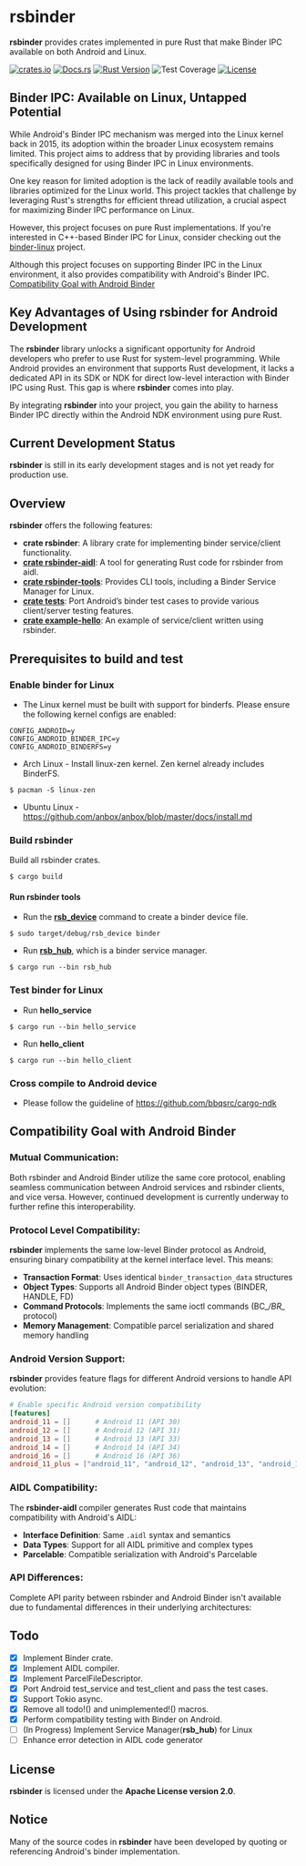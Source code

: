# rsbinder

**rsbinder** provides crates implemented in pure Rust that make Binder IPC available on both Android and Linux.

[![crates.io](https://img.shields.io/crates/v/rsbinder.svg)](https://crates.io/crates/rsbinder)
[![Docs.rs](https://docs.rs/rsbinder/badge.svg)](https://docs.rs/rsbinder)
[![Rust Version](https://img.shields.io/badge/rustc-1.77+-blue.svg)](https://blog.rust-lang.org/)
![Test Coverage](https://raw.githubusercontent.com/hiking90/rsbinder/c2d5bcb6026b9929b75a2c5fecd14ad77a95c34e/coverage.svg)
[![License](https://img.shields.io/badge/license-Apache%202.0-blue.svg)](LICENSE)

## Binder IPC: Available on Linux, Untapped Potential

While Android's Binder IPC mechanism was merged into the Linux kernel back in 2015, its adoption within the broader Linux ecosystem remains limited. This project aims to address that by providing libraries and tools specifically designed for using Binder IPC in Linux environments.

One key reason for limited adoption is the lack of readily available tools and libraries optimized for the Linux world. This project tackles that challenge by leveraging Rust's strengths for efficient thread utilization, a crucial aspect for maximizing Binder IPC performance on Linux.

However, this project focuses on pure Rust implementations. If you're interested in C++-based Binder IPC for Linux, consider checking out the [binder-linux](https://github.com/hiking90/binder-linux) project.

Although this project focuses on supporting Binder IPC in the Linux environment, it also provides compatibility with Android's Binder IPC. [Compatibility Goal with Android Binder](#Compatibility-Goal-with-Android-Binder)

## Key Advantages of Using rsbinder for Android Development
The **rsbinder** library unlocks a significant opportunity for Android developers who prefer to use Rust for system-level programming. While Android provides an environment that supports Rust development, it lacks a dedicated API in its SDK or NDK for direct low-level interaction with Binder IPC using Rust. This gap is where **rsbinder** comes into play.

By integrating **rsbinder** into your project, you gain the ability to harness Binder IPC directly within the Android NDK environment using pure Rust.

## Current Development Status
**rsbinder** is still in its early development stages and is not yet ready for production use.

## Overview
**rsbinder** offers the following features:

* **crate rsbinder**: A library crate for implementing binder service/client functionality.
* **[crate rsbinder-aidl][rsbinder-aidl-readme]**: A tool for generating Rust code for rsbinder from aidl.
* **[crate rsbinder-tools][rsbinder-tools-readme]**: Provides CLI tools, including a Binder Service Manager for Linux.
* **[crate tests][tests-readme]**: Port Android’s binder test cases to provide various client/server testing features.
* **[crate example-hello][example-hello-readme]**: An example of service/client written using rsbinder.

[rsbinder-aidl-readme]: https://github.com/hiking90/rsbinder/blob/master/rsbinder-aidl/README.md
[rsbinder-tools-readme]: https://github.com/hiking90/rsbinder/blob/master/rsbinder-tools/README.md
[tests-readme]: https://github.com/hiking90/rsbinder/blob/master/tests/README.md
[example-hello-readme]: https://github.com/hiking90/rsbinder/tree/master/example-hello/README.md

## Prerequisites to build and test

### Enable binder for Linux
* The Linux kernel must be built with support for binderfs. Please ensure the following kernel configs are enabled:
```
CONFIG_ANDROID=y
CONFIG_ANDROID_BINDER_IPC=y
CONFIG_ANDROID_BINDERFS=y
```

* Arch Linux - Install linux-zen kernel. Zen kernel already includes BinderFS.
```
$ pacman -S linux-zen
```
* Ubuntu Linux - https://github.com/anbox/anbox/blob/master/docs/install.md

### Build rsbinder
Build all rsbinder crates.
```
$ cargo build
```

#### Run rsbinder tools
* Run the **[rsb_device]** command to create a binder device file.
```
$ sudo target/debug/rsb_device binder
```
[rsb_device]: https://github.com/hiking90/rsbinder/blob/master/rsbinder-tools/README.md
* Run **[rsb_hub]**, which is a binder service manager.
```
$ cargo run --bin rsb_hub
```
[rsb_hub]: https://github.com/hiking90/rsbinder/blob/master/rsbinder-tools/README.md

### Test binder for Linux
* Run **hello_service**
```
$ cargo run --bin hello_service
```
* Run **hello_client**
```
$ cargo run --bin hello_client
```

### Cross compile to Android device
* Please follow the guideline of https://github.com/bbqsrc/cargo-ndk

## Compatibility Goal with Android Binder

### Mutual Communication:
Both rsbinder and Android Binder utilize the same core protocol, enabling seamless communication between Android services and rsbinder clients, and vice versa. However, continued development is currently underway to further refine this interoperability.

### Protocol Level Compatibility:
**rsbinder** implements the same low-level Binder protocol as Android, ensuring binary compatibility at the kernel interface level. This means:
- **Transaction Format**: Uses identical `binder_transaction_data` structures
- **Object Types**: Supports all Android Binder object types (BINDER, HANDLE, FD)
- **Command Protocols**: Implements the same ioctl commands (BC_*/BR_* protocol)
- **Memory Management**: Compatible parcel serialization and shared memory handling

### Android Version Support:
**rsbinder** provides feature flags for different Android versions to handle API evolution:
```toml
# Enable specific Android version compatibility
[features]
android_11 = []      # Android 11 (API 30)
android_12 = []      # Android 12 (API 31)
android_13 = []      # Android 13 (API 33)
android_14 = []      # Android 14 (API 34)
android_16 = []      # Android 16 (API 36)
android_11_plus = ["android_11", "android_12", "android_13", "android_14", "android_16"]
```

### AIDL Compatibility:
The **rsbinder-aidl** compiler generates Rust code that maintains compatibility with Android's AIDL:
- **Interface Definition**: Same `.aidl` syntax and semantics
- **Data Types**: Support for all AIDL primitive and complex types
- **Parcelable**: Compatible serialization with Android's Parcelable

### API Differences:
Complete API parity between rsbinder and Android Binder isn't available due to fundamental differences in their underlying architectures:

## Todo
- [x] Implement Binder crate.
- [x] Implement AIDL compiler.
- [x] Implement ParcelFileDescriptor.
- [x] Port Android test_service and test_client and pass the test cases.
- [x] Support Tokio async.
- [x] Remove all todo!() and unimplemented!() macros.
- [x] Perform compatibility testing with Binder on Android.
- [ ] (In Progress) Implement Service Manager(**rsb_hub**) for Linux
- [ ] Enhance error detection in AIDL code generator

## License
**rsbinder** is licensed under the **Apache License version 2.0**.

## Notice
Many of the source codes in **rsbinder** have been developed by quoting or referencing Android's binder implementation.
